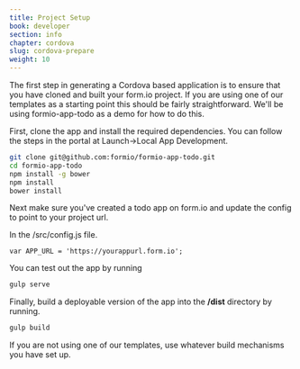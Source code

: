 ```yaml
---
title: Project Setup
book: developer
section: info
chapter: cordova
slug: cordova-prepare
weight: 10
---
```

The first step in generating a Cordova based application is to ensure that you have cloned and built your form.io project. If you are using one of our templates as a starting point this should be fairly straightforward. We'll be using formio-app-todo as a demo for how to do this.
 
First, clone the app and install the required dependencies. You can follow the steps in the portal at Launch->Local App Development.

```bash
git clone git@github.com:formio/formio-app-todo.git
cd formio-app-todo
npm install -g bower
npm install
bower install
```

Next make sure you've created a todo app on form.io and update the config to point to your project url.
 
In the /src/config.js file.

```javscript
var APP_URL = 'https://yourappurl.form.io';
```

You can test out the app by running

```bash
gulp serve
```

Finally, build a deployable version of the app into the **/dist** directory by running.

```bash
gulp build
```

If you are not using one of our templates, use whatever build mechanisms you have set up.
